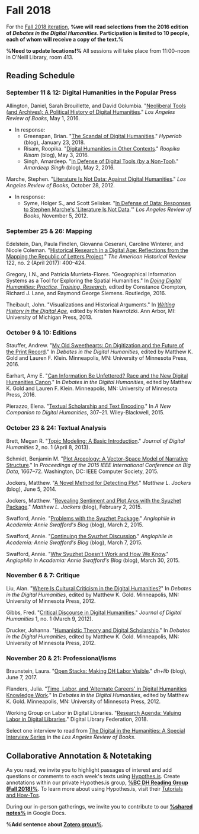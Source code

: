 
# Fall 2018

For the [Fall 2018 iteration](https://ds.bc.edu/fall-2018-digital-humanities-reading-group), **%we will read selections from the 2016 edition of *Debates in the Digital Humanities*. Participation is limited to 10 people, each of whom will receive a copy of the text.%**

**%Need to update locations!%** All sessions will take place from 11:00–noon in O’Neill Library, room 413.

## Reading Schedule

### September 11 & 12: Digital Humanities in the Popular Press

Allington, Daniel, Sarah Brouillette, and David Golumbia. "[Neoliberal Tools (and Archives): A Political History of Digital Humanities](https://lareviewofbooks.org/article/neoliberal-tools-archives-political-history-digital-humanities)." _Los Angeles Review of Books_, May 1, 2016.
*   In response: 
    *   Greenspan, Brian. "[The Scandal of Digital Humanities](https://carleton.ca/hyperlab/2018/the-scandal-of-digital-humanities)." _Hyperlab_ (blog), January 23, 2018.
    *   Risam, Roopika. "[Digital Humanities in Other Contexts](http://roopikarisam.com/uncategorized/digital-humanities-in-other-contexts)." _Roopika Risam_ (blog), May 3, 2016.
    *   Singh, Amardeep. "[In Defense of Digital Tools (by a Non-Tool)](http://www.electrostani.com/2016/05/in-defense-of-digital-tools-by-non-tool.html)." _Amardeep Singh_ (blog), May 2, 2016.

Marche, Stephen. "[Literature Is Not Data: Against Digital Humanities](https://lareviewofbooks.org/article/literature-is-not-data-against-digital-humanities)." _Los Angeles Review of Books_, October 28, 2012.
*   In response:
    *   Syme, Holger S., and Scott Selisker. "[In Defense of Data: Responses to Stephen Marche's 'Literature Is Not Data](https://lareviewofbooks.org/article/in-defense-of-data-responses-to-stephen-marches-literature-is-not-data).'" _Los Angeles Review of Books_, November 5, 2012.

### September 25 & 26: Mapping

Edelstein, Dan, Paula Findlen, Giovanna Ceserani, Caroline Winterer, and Nicole Coleman. "[Historical Research in a Digital Age: Reflections from the Mapping the Republic of Letters Project](https://doi.org/10.1093/ahr/122.2.400)." _The American Historical Review_ 122, no. 2 (April 2017): 400–424.

Gregory, I.N., and Patricia Murrieta-Flores. "Geographical Information Systems as a Tool for Exploring the Spatial Humanities." In _[Doing Digital Humanities: Practice, Training, Research](http://bclib.bc.edu/libsearch/bc/keyword/ALMA-BC21468970390001021)_, edited by Constance Crompton, Richard J. Lane, and Raymond George Siemens. Routledge, 2016.

Theibault, John. "Visualizations and Historical Arguments." In _[Writing History in the Digital Age](http://dx.doi.org/10.3998/dh.12230987.0001.001)_, edited by Kristen Nawrotzki. Ann Arbor, MI: University of Michigan Press, 2013.

### October 9 & 10: Editions

Stauffer, Andrew. "[My Old Sweethearts: On Digitization and the Future of the Print Record](http://dhdebates.gc.cuny.edu/debates/text/70)." In _Debates in the Digital Humanities_, edited by Matthew K. Gold and Lauren F. Klein. Minneapolis, MN: University of Minnesota Press, 2016.

Earhart, Amy E. "[Can Information Be Unfettered? Race and the New Digital Humanities Canon](http://dhdebates.gc.cuny.edu/debates/text/16)." In _Debates in the Digital Humanities_, edited by Matthew K. Gold and Lauren F. Klein. Minneapolis, MN: University of Minnesota Press, 2016.

Pierazzo, Elena. "[Textual Scholarship and Text Encoding](https://doi-org.proxy.bc.edu/10.1002/9781118680605.ch21)." In _A New Companion to Digital Humanities_, 307–21. Wiley-Blackwell, 2015.

### October 23 & 24: Textual Analysis

Brett, Megan R. "[Topic Modeling: A Basic Introduction](http://journalofdigitalhumanities.org/2-1/topic-modeling-a-basic-introduction-by-megan-r-brett)." _Journal of Digital Humanities_ 2, no. 1 (April 8, 2013).

Schmidt, Benjamin M. "[Plot Arceology: A Vector-Space Model of Narrative Structure](https://doi.org/10.1109/BigData.2015.7363937)." In _Proceedings of the 2015 IEEE International Conference on Big Data_, 1667–72. Washington, DC: IEEE Computer Society, 2015.

Jockers, Matthew. "[A Novel Method for Detecting Plot](http://www.matthewjockers.net/2014/06/05/a-novel-method-for-detecting-plot)." _Matthew L. Jockers_ (blog), June 5, 2014.

Jockers, Matthew. "[Revealing Sentiment and Plot Arcs with the Syuzhet Package](http://www.matthewjockers.net/2015/02/02/syuzhet)." _Matthew L. Jockers_ (blog), February 2, 2015.

Swafford, Annie. "[Problems with the Syuzhet Package](https://annieswafford.wordpress.com/2015/03/02/syuzhet)." _Anglophile in Academia: Annie Swafford's Blog_ (blog), March 2, 2015.

Swafford, Annie. "[Continuing the Syuzhet Discussion](https://annieswafford.wordpress.com/2015/03/07/continuingsyuzhet)." _Anglophile in Academia: Annie Swafford's Blog_ (blog), March 7, 2015.

Swafford, Annie. "[Why Syuzhet Doesn't Work and How We Know](https://annieswafford.wordpress.com/2015/03/30/why-syuzhet-doesnt-work-and-how-we-know)." _Anglophile in Academia: Annie Swafford's Blog_ (blog), March 30, 2015.

### November 6 & 7: Critique

Liu, Alan. "[Where Is Cultural Criticism in the Digital Humanities?](http://dhdebates.gc.cuny.edu/debates/text/20)" In _Debates in the Digital Humanities_, edited by Matthew K. Gold. Minneapolis, MN: University of Minnesota Press, 2012.

Gibbs, Fred. "[Critical Discourse in Digital Humanities](http://journalofdigitalhumanities.org/1-1/critical-discourse-in-digital-humanities-by-fred-gibbs)." _Journal of Digital Humanities_ 1, no. 1 (March 9, 2012).

Drucker, Johanna. "[Humanistic Theory and Digital Scholarship](http://dhdebates.gc.cuny.edu/debates/text/34)." In _Debates in the Digital Humanities_, edited by Matthew K. Gold. Minneapolis, MN: University of Minnesota Press, 2012.

### November 20 & 21: Professional/isms

Braunstein, Laura. "[Open Stacks: Making DH Labor Visible](https://acrl.ala.org/dh/2017/06/07/open-stacks-making-dh-labor-visible)." _dh+lib_ (blog), June 7, 2017.

Flanders, Julia. "[Time, Labor, and 'Alternate Careers' in Digital Humanities Knowledge Work](http://dhdebates.gc.cuny.edu/debates/text/26)." In _Debates in the Digital Humanities_, edited by Matthew K. Gold. Minneapolis, MN: University of Minnesota Press, 2012.

Working Group on Labor in Digital Libraries. "[Research Agenda: Valuing Labor in Digital Libraries](https://wiki.diglib.org/Labor/Valuing-Labor/Research-Agenda)." Digital Library Federation, 2018.

Select one interview to read from [The Digital in the Humanities: A Special Interview Series](https://lareviewofbooks.org/feature/the-digital-in-the-humanities) in the _Los Angeles Review of Books_.

## Collaborative Annotation & Notetaking

As you read, we invite you to highlight passages of interest and add questions or comments to each week's texts using [Hypothes.is](https://web.hypothes.is). Create annotations within our private Hypothes.is group, **[%BC DH Reading Group (Fall 2018)%]()**. To learn more about using Hypothes.is, visit their [Tutorials and How-Tos](https://hypothesis.zendesk.com/hc/en-us/sections/206682487-Tutorials-and-How-Tos).

During our in-person gatherings, we invite you to contribute to our **[%shared notes%](https://docs.google.com/document/d/1m4Gj5ON9577vIuB7OkRmKycwV2PpTZQ5MIifU11jPxE/edit?usp=sharing)** in Google Docs.

**%Add sentence about [Zotero group%](https://www.zotero.org/groups/2213204/dh_reading_group).**

